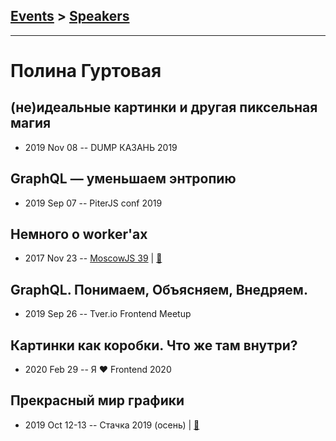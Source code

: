## [Events](../README.md) > [Speakers](../speakers.md)
---

# Полина Гуртовая

## (не)идеальные картинки и другая пиксельная магия
- 2019 Nov 08 -- DUMP КАЗАНЬ 2019    
## GraphQL — уменьшаем энтропию
- 2019 Sep 07 -- PiterJS conf 2019    
## Немного о worker&#39;аx
- 2017 Nov 23 -- [MoscowJS 39](https://www.youtube.com/watch?v=-9NavsFidOA)  | [:notebook:](https://docs.google.com/presentation/d/1raeAATCefDfrcvPUXUnzjNcVJYcNYJVr3U6QxpFgu88/edit#slide=id.g296f635916_0_99)  
## GraphQL. Понимаем, Объясняем, Внедряем.
- 2019 Sep 26 -- Tver.io Frontend Meetup    
## Картинки как коробки. Что же там внутри?
- 2020 Feb 29 -- Я ❤ Frontend 2020    
## Прекрасный мир графики
- 2019 Oct 12-13 -- Стачка 2019 (осень)  | [:notebook:](https://nastachku.ru/images/companies/1/archives_presentation/inno_2019/frontend/Gurtovaya.pdf)  
